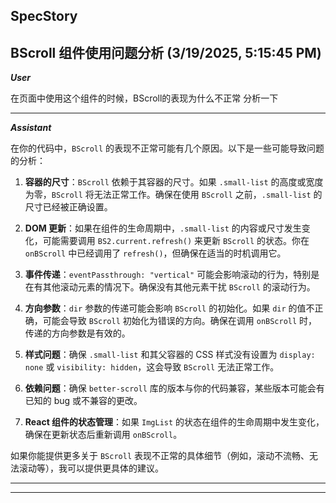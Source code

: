 ## SpecStory

## BScroll 组件使用问题分析 (3/19/2025, 5:15:45 PM)

_**User**_

在页面中使用这个组件的时候，BScroll的表现为什么不正常  分析一下

---

_**Assistant**_

在你的代码中，`BScroll` 的表现不正常可能有几个原因。以下是一些可能导致问题的分析：

1. **容器的尺寸**：`BScroll` 依赖于其容器的尺寸。如果 `.small-list` 的高度或宽度为零，`BScroll` 将无法正常工作。确保在使用 `BScroll` 之前，`.small-list` 的尺寸已经被正确设置。

2. **DOM 更新**：如果在组件的生命周期中，`.small-list` 的内容或尺寸发生变化，可能需要调用 `BS2.current.refresh()` 来更新 `BScroll` 的状态。你在 `onBScroll` 中已经调用了 `refresh()`，但确保在适当的时机调用它。

3. **事件传递**：`eventPassthrough: "vertical"` 可能会影响滚动的行为，特别是在有其他滚动元素的情况下。确保没有其他元素干扰 `BScroll` 的滚动行为。

4. **方向参数**：`dir` 参数的传递可能会影响 `BScroll` 的初始化。如果 `dir` 的值不正确，可能会导致 `BScroll` 初始化为错误的方向。确保在调用 `onBScroll` 时，传递的方向参数是有效的。

5. **样式问题**：确保 `.small-list` 和其父容器的 CSS 样式没有设置为 `display: none` 或 `visibility: hidden`，这会导致 `BScroll` 无法正常工作。

6. **依赖问题**：确保 `better-scroll` 库的版本与你的代码兼容，某些版本可能会有已知的 bug 或不兼容的更改。

7. **React 组件的状态管理**：如果 `ImgList` 的状态在组件的生命周期中发生变化，确保在更新状态后重新调用 `onBScroll`。

如果你能提供更多关于 `BScroll` 表现不正常的具体细节（例如，滚动不流畅、无法滚动等），我可以提供更具体的建议。

---



---

